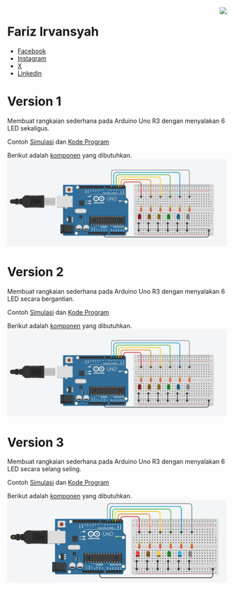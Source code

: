 <img src="https://content.arduino.cc/website/Arduino_logo_teal.svg" height="100" align="right" />

# Fariz Irvansyah

- [Facebook](https://www.facebook.com/farizirvansyah) 
- [Instagram](https://www.instagram.com/farizirvansyah/)
- [X](https://twitter.com/farizirvansyah)
- [Linkedin](https://www.linkedin.com/in/farizirvansyah/)
# Version 1
Membuat rangkaian sederhana pada Arduino Uno R3 dengan menyalakan 6 LED sekaligus.

Contoh [Simulasi](https://www.tinkercad.com/things/e9bdLlC7P7e-basic-led-v1?sharecode=yS8nVPOOiQR4nX7Nx3PrUGA-vXN-IU0OGI5As3gvhWI) dan [Kode Program](/Basic%20LED/V1/V1.ino)

Berikut adalah [komponen](/Basic%20LED/V1/V1.csv) yang dibutuhkan.
![](/Basic%20LED/V1/V1.png)

# Version 2
Membuat rangkaian sederhana pada Arduino Uno R3 dengan menyalakan 6 LED secara bergantian.

Contoh [Simulasi](https://www.tinkercad.com/things/75hnLDyqrHa-basic-led-v2?sharecode=c71e0RxVZxFQo9L4N20ZGsNy7X0R5CiRjypjRnmKQbo) dan [Kode Program](/Basic%20LED/V2/V2.ino)

Berikut adalah [komponen](/Basic%20LED/V2/V2.csv) yang dibutuhkan.
![](/Basic%20LED/V2/V2.png)

# Version 3
Membuat rangkaian sederhana pada Arduino Uno R3 dengan menyalakan 6 LED secara selang seling.

Contoh [Simulasi](https://www.tinkercad.com/things/61kaKFXVDun-basic-led-v3?sharecode=HKp_Y5IhhQ6r3GiDcijOW4IJgU4WSyXLWBgzqIKxcG0) dan [Kode Program](/Basic%20LED/V3/V3.ino)

Berikut adalah [komponen](/Basic%20LED/V3/V3.csv) yang dibutuhkan.
![](/Basic%20LED/V3/V3.png)
